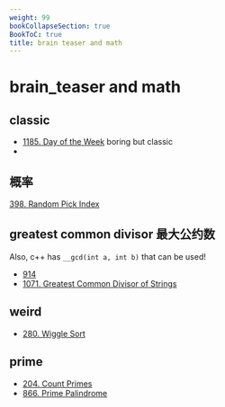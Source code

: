 ```yaml
---
weight: 99
bookCollapseSection: true
BookToC: true
title: brain teaser and math
---
```

#  brain_teaser and math
## classic
- [1185. Day of the Week](1185) boring but classic
- 
## 概率
[398. Random Pick Index](398)

## greatest common divisor 最大公约数
Also, c++ has `__gcd(int a, int b)` that can be used!

- [914](914)
- [1071. Greatest Common Divisor of Strings](1071)

## weird
- [280. Wiggle Sort](280)

## prime 
- [204. Count Primes](204)
- [866. Prime Palindrome](866)